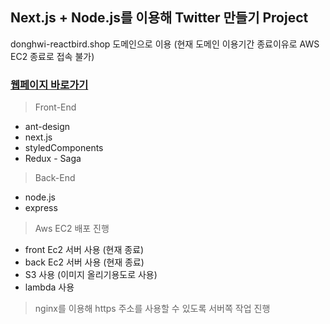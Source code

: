## Next.js + Node.js를 이용해 Twitter 만들기 Project

donghwi-reactbird.shop 도메인으로 이용 (현재 도메인 이용기간 종료이유로 AWS EC2 종료로 접속 불가)

### [웹페이지 바로가기](http://donghwi-reactbird.shop/)

> Front-End
- ant-design
- next.js
- styledComponents
- Redux - Saga

> Back-End
- node.js
- express

> Aws EC2 배포 진행
- front Ec2 서버 사용 (현재 종료)
- back Ec2 서버 사용 (현재 종료)
- S3 사용 (이미지 올리기용도로 사용)
- lambda 사용

> nginx를 이용해 https 주소를 사용할 수 있도록 서버쪽 작업 진행
